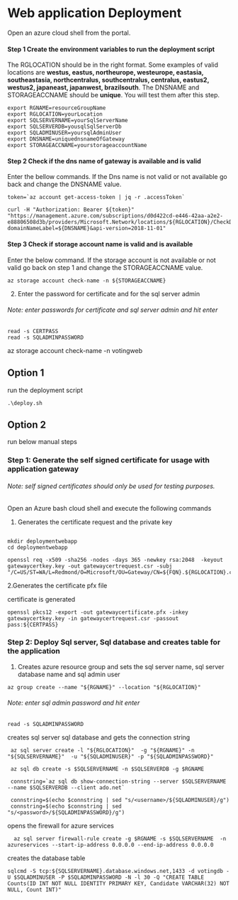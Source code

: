 # Web application Deployment
Open an azure cloud shell from the portal.


#### Step 1 Create  the environment variables to run the deployment script
The RGLOCATION should be in the right format. Some examples of valid locations are **westus, eastus, northeurope, westeurope, eastasia, southeastasia, northcentralus, southcentralus, centralus, eastus2, westus2, japaneast, japanwest, brazilsouth**. The DNSNAME and STORAGEACCNAME should be **unique**. You will test them after this step.
```
export RGNAME=resourceGroupName
export RGLOCATION=yourLocation
export SQLSERVERNAME=yourSqlServerName
export SQLSERVERDB=yousqlSqlServerDb
export SQLADMINUSER=yoursqlAdminUser
export DNSNAME=uniquednsnameOfGateway
export STORAGEACCNAME=yourstorageaccountName
```

#### Step 2 Check if the dns name of gateway is available and is valid

Enter the bellow commands. If the Dns name is not valid or not available go back and change the DNSNAME value.

```
token=`az account get-access-token | jq -r .accessToken`

curl -H "Authorization: Bearer ${token}" "https://management.azure.com/subscriptions/d0d422cd-e446-42aa-a2e2-e88806508d3b/providers/Microsoft.Network/locations/${RGLOCATION}/CheckDnsNameAvailability?domainNameLabel=${DNSNAME}&api-version=2018-11-01"
```

#### Step 3 Check if storage account name is valid and is available

Enter the below command. If the storage account is not available or not valid go back on step 1 and change the STORAGEACCNAME value.

```
az storage account check-name -n ${STORAGEACCNAME}
```





2. Enter the password for certificate and for the sql server admin

###### Note: enter passwords for certificate and sql server admin and hit enter

```
read -s CERTPASS
read -s SQLADMINPASSWORD
```

az storage account check-name -n votingweb

## Option 1
run the deployment script

```
.\deploy.sh
```

## Option 2
run below manual steps

### Step 1: Generate the self signed certificate for usage with application gateway

###### Note: self signed certificates should only be used for testing purposes.

Open an Azure bash cloud shell and execute the following commands



1. Generates the certificate request and the private key

```

mkdir deploymentwebapp
cd deploymentwebapp

openssl req -x509 -sha256 -nodes -days 365 -newkey rsa:2048  -keyout gatewaycertkey.key -out gatewaycertrequest.csr -subj "/C=US/ST=WA/L=Redmond/O=Microsoft/OU=Gateway/CN=${FQN}.${RGLOCATION}.cloudapp.azure.com/emailAddress=email@email.com"
```
2.Generates the certificate pfx file


certificate is generated

```
openssl pkcs12 -export -out gatewaycertificate.pfx -inkey gatewaycertkey.key -in gatewaycertrequest.csr -passout pass:${CERTPASS}
```

### Step 2: Deploy Sql server, Sql database and creates table for the application

1. Creates azure resource group and sets the sql server name, sql server database name and sql admin user

```
az group create --name "${RGNAME}" --location "${RGLOCATION}"
```

###### Note: enter sql admin password and hit enter
```
read -s SQLADMINPASSWORD
```

creates sql server sql database and gets the connection string
```
 az sql server create -l "${RGLOCATION}"  -g "${RGNAME}" -n "${SQLSERVERNAME}"  -u "${SQLADMINUSER}" -p "${SQLADMINPASSWORD}"

 az sql db create -s $SQLSERVERNAME -n $SQLSERVERDB -g $RGNAME

 connstring=`az sql db show-connection-string --server $SQLSERVERNAME --name $SQLSERVERDB --client ado.net`

 connstring=$(echo $connstring | sed "s/<username>/${SQLADMINUSER}/g")
 connstring=$(echo $connstring | sed "s/<password>/${SQLADMINPASSWORD}/g")

```
opens the firewall for azure services
```
  az sql server firewall-rule create -g $RGNAME -s $SQLSERVERNAME  -n azureservices --start-ip-address 0.0.0.0 --end-ip-address 0.0.0.0
```
creates the database table
```
sqlcmd -S tcp:${SQLSERVERNAME}.database.windows.net,1433 -d votingdb -U $SQLADMINUSER -P $SQLADMINPASSWORD -N -l 30 -Q "CREATE TABLE Counts(ID INT NOT NULL IDENTITY PRIMARY KEY, Candidate VARCHAR(32) NOT NULL, Count INT)"
```
